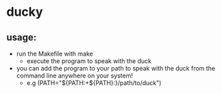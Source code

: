 # ducky

## usage:
* run the Makefile with make
  * execute the program to speak with the duck
* you can add the program to your path to speak with the duck from the command line anywhere on your system!
  * e.g (PATH="${PATH:+${PATH}:}/path/to/duck")
